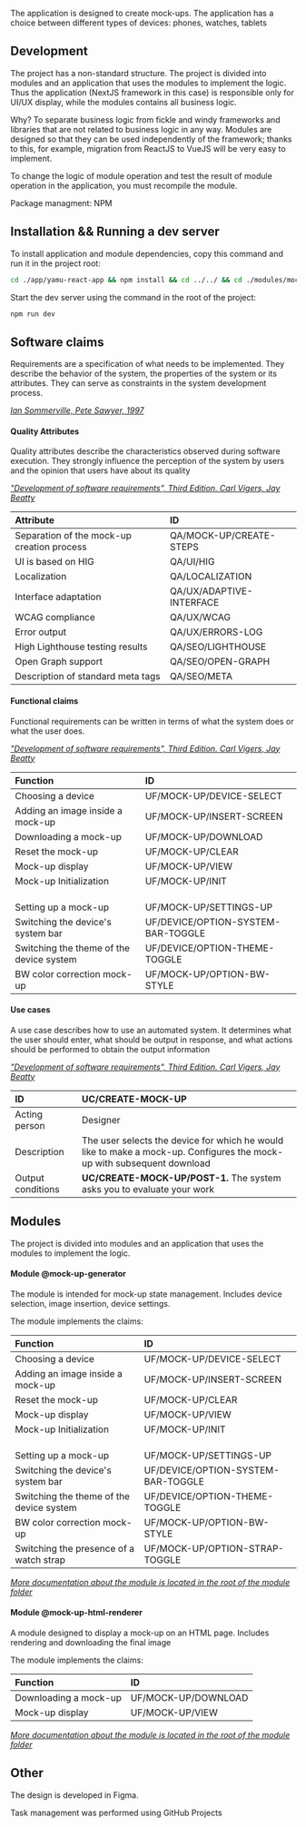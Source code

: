 The application is designed to create mock-ups. The application has a choice between different types of devices: phones, watches, tablets

## Development

The project has a non-standard structure. The project is divided into modules and an application that uses the modules to implement the logic. Thus the application (NextJS framework in this case) is responsible only for UI/UX display, while the modules contains all business logic.

Why? To separate business logic from fickle and windy frameworks and libraries that are not related to business logic in any way. Modules are designed so that they can be used independently of the framework; thanks to this, for example, migration from ReactJS to VueJS will be very easy to implement.

To change the logic of module operation and test the result of module operation in the application, you must recompile the module.

Package managment: NPM

## Installation && Running a dev server

To install application and module dependencies, copy this command and run it in the project root:

```sh
cd ./app/yamu-react-app && npm install && cd ../../ && cd ./modules/mock-up-html-renderer && npm install && cd ../../ && cd ./modules/mock-up-generator && npm install && cd ../../ && npm install && npm run re-build-modules
```

Start the dev server using the command in the root of the project:

```sh
npm run dev
```

<!-- CLAIMS.md -->

## Software claims

Requirements are a specification of what needs to be implemented. They describe the behavior of the system, the properties of the system or its attributes. They can serve as constraints in the system development process.

<ins>_Ian Sommerville, Pete Sawyer, 1997_</ins>

#### Quality Attributes

Quality attributes describe the characteristics observed during software execution. They strongly influence the perception of the system by users and the opinion that users have about its quality

<ins>_"Development of software requirements", Third Edition. Carl Vigers, Jay Beatty_</ins>

| Attribute                                  | ID                       |
| :----------------------------------------- | :----------------------- |
| Separation of the mock-up creation process | QA/MOCK-UP/CREATE-STEPS  |
| UI is based on HIG                         | QA/UI/HIG                |
| Localization                               | QA/LOCALIZATION          |
| Interface adaptation                       | QA/UX/ADAPTIVE-INTERFACE |
| WCAG compliance                            | QA/UX/WCAG               |
| Error output                               | QA/UX/ERRORS-LOG         |
| High Lighthouse testing results            | QA/SEO/LIGHTHOUSE        |
| Open Graph support                         | QA/SEO/OPEN-GRAPH        |
| Description of standard meta tags          | QA/SEO/META              |

#### Functional claims

Functional requirements can be written in terms of what the system does or what the user does.

<ins>_"Development of software requirements", Third Edition. Carl Vigers, Jay Beatty_</ins>

| Function                                 | ID                                 |
| :--------------------------------------- | :--------------------------------- |
| Choosing a device                        | UF/MOCK-UP/DEVICE-SELECT           |
| Adding an image inside a mock-up         | UF/MOCK-UP/INSERT-SCREEN           |
| Downloading a mock-up                    | UF/MOCK-UP/DOWNLOAD                |
| Reset the mock-up                        | UF/MOCK-UP/CLEAR                   |
| Mock-up display                          | UF/MOCK-UP/VIEW                    |
| Mock-up Initialization                   | UF/MOCK-UP/INIT                    |
| <br /> Setting up a mock-up              | <br /> UF/MOCK-UP/SETTINGS-UP      |
| Switching the device's system bar        | UF/DEVICE/OPTION-SYSTEM-BAR-TOGGLE |
| Switching the theme of the device system | UF/DEVICE/OPTION-THEME-TOGGLE      |
| BW color correction mock-up              | UF/MOCK-UP/OPTION-BW-STYLE         |

#### Use cases

A use case describes how to use an automated system. It determines what the user should enter, what should be output in response, and what actions should be performed to obtain the output information

<ins>_"Development of software requirements", Third Edition. Carl Vigers, Jay Beatty_</ins>

| ID                | UC/CREATE-MOCK-UP                                                                                                      |
| :---------------- | :--------------------------------------------------------------------------------------------------------------------- |
| Acting person     | Designer                                                                                                               |
| Description       | The user selects the device for which he would like to make a mock-up. Configures the mock-up with subsequent download |
| Output conditions | **UC/CREATE-MOCK-UP/POST-1.** The system asks you to evaluate your work                                                |

<!-- END OF CLAIMS.md -->

## Modules

The project is divided into modules and an application that uses the modules to implement the logic.

#### Module @mock-up-generator

The module is intended for mock-up state management. Includes device selection, image insertion, device settings.

The module implements the claims:

| Function                                 | ID                                 |
| :--------------------------------------- | :--------------------------------- |
| Choosing a device                        | UF/MOCK-UP/DEVICE-SELECT           |
| Adding an image inside a mock-up         | UF/MOCK-UP/INSERT-SCREEN           |
| Reset the mock-up                        | UF/MOCK-UP/CLEAR                   |
| Mock-up display                          | UF/MOCK-UP/VIEW                    |
| Mock-up Initialization                   | UF/MOCK-UP/INIT                    |
| <br /> Setting up a mock-up              | <br /> UF/MOCK-UP/SETTINGS-UP      |
| Switching the device's system bar        | UF/DEVICE/OPTION-SYSTEM-BAR-TOGGLE |
| Switching the theme of the device system | UF/DEVICE/OPTION-THEME-TOGGLE      |
| BW color correction mock-up              | UF/MOCK-UP/OPTION-BW-STYLE         |
| Switching the presence of a watch strap  | UF/MOCK-UP/OPTION-STRAP-TOGGLE     |

<ins>_More documentation about the module is located in the root of the module folder_</ins>

#### Module @mock-up-html-renderer

A module designed to display a mock-up on an HTML page. Includes rendering and downloading the final image

The module implements the claims:

| Function              | ID                  |
| :-------------------- | :------------------ |
| Downloading a mock-up | UF/MOCK-UP/DOWNLOAD |
| Mock-up display       | UF/MOCK-UP/VIEW     |

<ins>_More documentation about the module is located in the root of the module folder_</ins>

## Other

The design is developed in Figma.

Task management was performed using GitHub Projects
